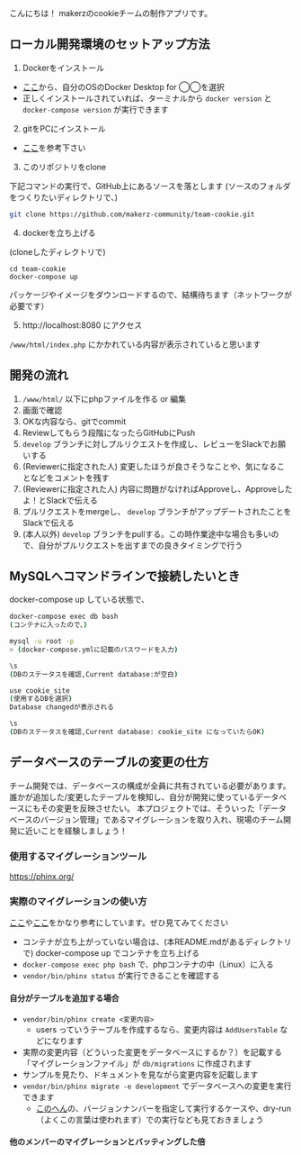 こんにちは！
makerzのcookieチームの制作アプリです。

## ローカル開発環境のセットアップ方法

1. Dockerをインストール

  - [ここ](https://docs.docker.com/get-docker/)から、自分のOSのDocker Desktop for ◯◯を選択
  - 正しくインストールされていれば、ターミナルから `docker version` と `docker-compose version` が実行できます

2. gitをPCにインストール

  - [ここ](https://git-scm.com/book/ja/v2/%E4%BD%BF%E3%81%84%E5%A7%8B%E3%82%81%E3%82%8B-Git%E3%81%AE%E3%82%A4%E3%83%B3%E3%82%B9%E3%83%88%E3%83%BC%E3%83%AB)を参考下さい

3. このリポジトリをclone

  下記コマンドの実行で、GitHub上にあるソースを落とします
  (ソースのフォルダをつくりたいディレクトリで、)
  ```bash
  git clone https://github.com/makerz-community/team-cookie.git
  ```

4. dockerを立ち上げる

  (cloneしたディレクトリで)
  ```
  cd team-cookie
  docker-compose up
  ```
  パッケージやイメージをダウンロードするので、結構待ちます（ネットワークが必要です）

5. http://localhost:8080 にアクセス

`/www/html/index.php` にかかれている内容が表示されていると思います


## 開発の流れ

1. `/www/html/` 以下にphpファイルを作る or 編集
2. 画面で確認
3. OKな内容なら、gitでcommit
4. Reviewしてもらう段階になったらGitHubにPush
5. `develop` ブランチに対しプルリクエストを作成し、レビューをSlackでお願いする
6. (Reviewerに指定された人) 変更したほうが良さそうなことや、気になることなどをコメントを残す
7. (Reviewerに指定された人) 内容に問題がなければApproveし、Approveしたよ！とSlackで伝える
8. プルリクエストをmergeし、 `develop` ブランチがアップデートされたことをSlackで伝える
9. (本人以外) `develop` ブランチをpullする。この時作業途中な場合も多いので、自分がプルリクエストを出すまでの良きタイミングで行う

## MySQLへコマンドラインで接続したいとき

docker-compose up している状態で、
```bash
docker-compose exec db bash
(コンテナに入ったので、)

mysql -u root -p
> (docker-compose.ymlに記載のパスワードを入力)

\s
(DBのステータスを確認,Current database:が空白)

use cookie_site
(使用するDBを選択)
Database changedが表示される

\s
(DBのステータスを確認,Current database: cookie_site になっていたらOK)

```

## データベースのテーブルの変更の仕方

チーム開発では、データベースの構成が全員に共有されている必要があります。
誰かが追加した/変更したテーブルを検知し、自分が開発に使っているデータベースにもその変更を反映させたい。
本プロジェクトでは、そういった「データベースのバージョン管理」であるマイグレーションを取り入れ、現場のチーム開発に近いことを経験しましょう！

### 使用するマイグレーションツール

https://phinx.org/

### 実際のマイグレーションの使い方

[ここ](https://qiita.com/hypermkt/items/b915b8a9fbda2f0c612e)や[ここ](https://qiita.com/macchaka/items/3decc5f48a15f00e188c)をかなり参考にしています。ぜひ見てみてください

- コンテナが立ち上がっていない場合は、(本README.mdがあるディレクトリで) docker-compose up でコンテナを立ち上げる
- `docker-compose exec php bash` で、phpコンテナの中（Linux）に入る
- `vendor/bin/phinx status` が実行できることを確認する

#### 自分がテーブルを追加する場合

- `vendor/bin/phinx create <変更内容>`
  - users っていうテーブルを作成するなら、変更内容は `AddUsersTable` などになります
- 実際の変更内容（どういった変更をデータベースにするか？）を記載する「マイグレーションファイル」が `db/migrations` に作成されます
- サンプルを見たり、ドキュメントを見ながら変更内容を記載します
- `vendor/bin/phinx migrate -e development` でデータベースへの変更を実行できます
  - [このへん](https://qiita.com/hypermkt/items/b915b8a9fbda2f0c612e#%E3%83%90%E3%83%BC%E3%82%B8%E3%83%A7%E3%83%B3%E3%83%8A%E3%83%B3%E3%83%90%E3%83%BC%E3%82%92%E6%8C%87%E5%AE%9A%E3%81%97%E3%81%A6%E5%AE%9F%E8%A1%8C)の、バージョンナンバーを指定して実行するケースや、dry-run（よくこの言葉は使われます）での実行なども見ておきましょう


#### 他のメンバーのマイグレーションとバッティングした倍